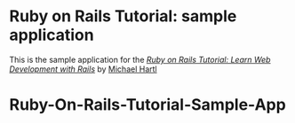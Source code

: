 
# Ruby on Rails Tutorial: sample application

This is the sample application for the
[*Ruby on Rails Tutorial: 
Learn Web Development with Rails*](http://www.railstutorial.org/)
by [Michael Hartl](http://www.michaelhartl.com/)

# Ruby-On-Rails-Tutorial-Sample-App
